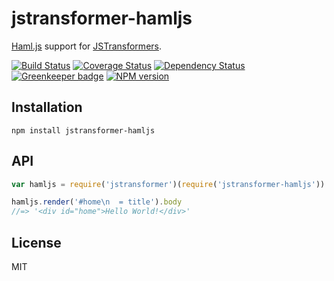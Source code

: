 # jstransformer-hamljs



[Haml.js](http://github.com/tj/haml.js) support for [JSTransformers](http://github.com/jstransformers).

[![Build Status](https://img.shields.io/travis/jstransformers/jstransformer-hamljs/master.svg)](https://travis-ci.org/jstransformers/jstransformer-hamljs)
[![Coverage Status](https://img.shields.io/codecov/c/github/jstransformers/jstransformer-hamljs/master.svg)](https://codecov.io/gh/jstransformers/jstransformer-hamljs)
[![Dependency Status](https://img.shields.io/david/jstransformers/jstransformer-hamljs/master.svg)](http://david-dm.org/jstransformers/jstransformer-hamljs)
[![Greenkeeper badge](https://badges.greenkeeper.io/jstransformers/jstransformer-hamljs.svg)](https://greenkeeper.io/)
[![NPM version](https://img.shields.io/npm/v/jstransformer-hamljs.svg)](https://www.npmjs.org/package/jstransformer-hamljs)

## Installation

    npm install jstransformer-hamljs

## API

```js
var hamljs = require('jstransformer')(require('jstransformer-hamljs'))

hamljs.render('#home\n  = title').body
//=> '<div id="home">Hello World!</div>'
```

## License

MIT
